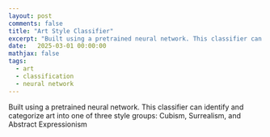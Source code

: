 ```yaml
---
layout: post
comments: false
title: "Art Style Classifier"
excerpt: "Built using a pretrained neural network. This classifier can identify and categorize art into one of three style groups: Cubism, Surrealism, and Abstract Expressionism."
date:   2025-03-01 00:00:00
mathjax: false
tags: 
  - art
  - classification
  - neural network
---
```


Built using a pretrained neural network. This classifier can identify and categorize art into one of three style groups: Cubism, Surrealism, and Abstract Expressionism